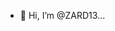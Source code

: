 - 👋 Hi, I’m @ZARD13...


<!---
ZARD13/ZARD13 is a ✨ special ✨ repository because its `README.md` (this file) appears on your GitHub profile.
You can click the Preview link to take a look at your changes.
--->
